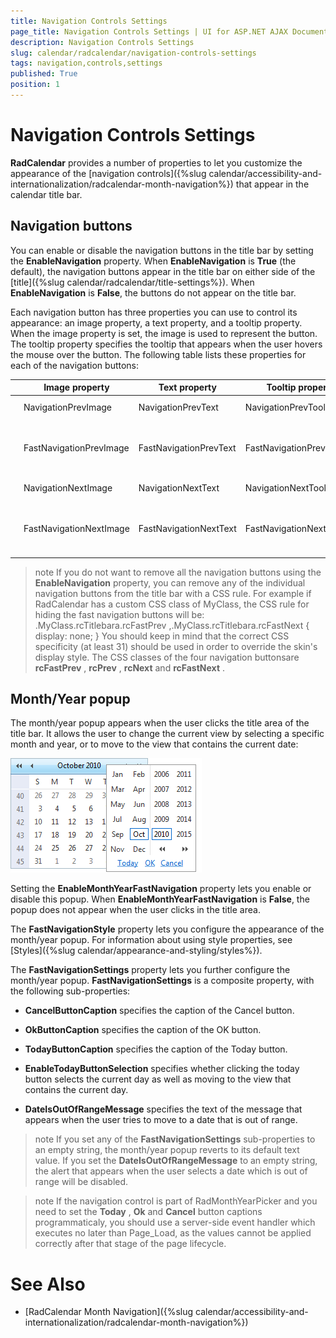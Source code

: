 ```yaml
---
title: Navigation Controls Settings
page_title: Navigation Controls Settings | UI for ASP.NET AJAX Documentation
description: Navigation Controls Settings
slug: calendar/radcalendar/navigation-controls-settings
tags: navigation,controls,settings
published: True
position: 1
---
```


# Navigation Controls Settings



__RadCalendar__ provides a number of properties to let you customize the appearance of the [navigation controls]({%slug calendar/accessibility-and-internationalization/radcalendar-month-navigation%}) that appear in the calendar title bar.

## Navigation buttons

You can enable or disable the navigation buttons in the title bar by setting the __EnableNavigation__ property. When __EnableNavigation__ is __True__ (the default), the navigation buttons appear in the title bar on either side of the [title]({%slug calendar/radcalendar/title-settings%}). When __EnableNavigation__ is __False__, the buttons do not appear on the title bar.

Each navigation button has three properties you can use to control its appearance: an image property, a text property, and a tooltip property. When the image property is set, the image is used to represent the button. The tooltip property specifies the tooltip that appears when the user hovers the mouse over the button. The following table lists these properties for each of the navigation buttons:


|  | Image property | Text property | Tooltip property | Description |
| ------ | ------ | ------ | ------ | ------ |
|![Previous button](images/Prev.png)|NavigationPrevImage|NavigationPrevText|NavigationPrevToolTip|Move to the previous view.|
|![FastPrev button](images/FastPrev.png)|FastNavigationPrevImage|FastNavigationPrevText|FastNavigationPrevToolTip|Move back the number of views that the __FastNavigationStep__ property specifies.|
|![Next button](images/Next.png)|NavigationNextImage|NavigationNextText|NavigationNextToolTip|Move to the next view.|
|![FastNext button](images/FastNext.png)|FastNavigationNextImage|FastNavigationNextText|FastNavigationNextToolTip|Move forward the number of views that the __FastNavigationStep__ property specifies.|

>note If you do not want to remove all the navigation buttons using the __EnableNavigation__ property, you can remove any of the individual navigation buttons from the title bar with a CSS rule. For example if RadCalendar has a custom CSS class of MyClass, the CSS rule for hiding the fast navigation buttons will be:
>.MyClass.rcTitlebara.rcFastPrev ,.MyClass.rcTitlebara.rcFastNext
>{
>display: none;
>}
>You should keep in mind that the correct CSS specificity (at least 31) should be used in order to override the skin's display style. The CSS classes of the four navigation buttonsare __rcFastPrev__ , __rcPrev__ , __rcNext__ and __rcFastNext__ .
>


## Month/Year popup

The month/year popup appears when the user clicks the title area of the title bar. It allows the user to change the current view by selecting a specific month and year, or to move to the view that contains the current date:

![Overview of RadCalendar structure](images/calendar_overviewstructure_002.png)

Setting the __EnableMonthYearFastNavigation__ property lets you enable or disable this popup. When __EnableMonthYearFastNavigation__ is __False__, the popup does not appear when the user clicks in the title area.

The __FastNavigationStyle__ property lets you configure the appearance of the month/year popup. For information about using style properties, see [Styles]({%slug calendar/appearance-and-styling/styles%}).

The __FastNavigationSettings__ property lets you further configure the month/year popup. __FastNavigationSettings__ is a composite property, with the following sub-properties:

* __CancelButtonCaption__ specifies the caption of the Cancel button.

* __OkButtonCaption__ specifies the caption of the OK button.

* __TodayButtonCaption__ specifies the caption of the Today button.

* __EnableTodayButtonSelection__ specifies whether clicking the today button selects the current day as well as moving to the view that contains the current day.

* __DateIsOutOfRangeMessage__ specifies the text of the message that appears when the user tries to move to a date that is out of range.

>note If you set any of the __FastNavigationSettings__ sub-properties to an empty string, the month/year popup reverts to its default text value. If you set the __DateIsOutOfRangeMessage__ to an empty string, the alert that appears when the user selects a date which is out of range will be disabled.
>


>note If the navigation control is part of RadMonthYearPicker and you need to set the __Today__ , __Ok__ and __Cancel__ button captions programmaticaly, you should use a server-side event handler which executes no later than Page_Load, as the values cannot be applied correctly after that stage of the page lifecycle.
>


# See Also

 * [RadCalendar Month Navigation]({%slug calendar/accessibility-and-internationalization/radcalendar-month-navigation%})
